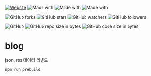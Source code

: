 [![Website](https://img.shields.io/website-up-down-green-red/http/shields.io.svg?label=elky-essay)](https://elky84.github.io)
![Made with](https://img.shields.io/badge/made%20with-React-brightgreen.svg)
![Made with](https://img.shields.io/badge/made%20with-JavaScript-blue.svg)
![Made with](https://img.shields.io/badge/made%20with-TypeScript-red.svg)

![GitHub forks](https://img.shields.io/github/forks/elky84/blog.svg?style=social&label=Fork)
![GitHub stars](https://img.shields.io/github/stars/elky84/blog.svg?style=social&label=Stars)
![GitHub watchers](https://img.shields.io/github/watchers/elky84/blog.svg?style=social&label=Watch)
![GitHub followers](https://img.shields.io/github/followers/elky84.svg?style=social&label=Follow)

![GitHub](https://img.shields.io/github/license/mashape/apistatus.svg)
![GitHub repo size in bytes](https://img.shields.io/github/repo-size/elky84/blog.svg)
![GitHub code size in bytes](https://img.shields.io/github/languages/code-size/elky84/blog.svg)

# blog

json, rss 데이터 리빌드

```
npm run prebuild
```